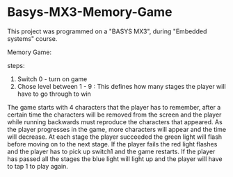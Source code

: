 # Basys-MX3-Memory-Game
This project was programmed on a "BASYS MX3", during "Embedded systems" course.

Memory Game:

steps:
  1. Switch 0 - turn on game
  2. Chose level between 1 - 9 : This defines how many stages the player                                      will have to go through to win

The game starts with 4 characters that the player has to remember, after a certain time the characters will be removed from the screen and the player while running backwards must reproduce the characters that appeared.
As the player progresses in the game, more characters will appear and the time will decrease.
At each stage the player succeeded the green light will flash before moving on to the next stage.
If the player fails the red light flashes and the player has to pick up switch1 and the game restarts.
If the player has passed all the stages the blue light will light up and the player will have to tap 1 to play again.
